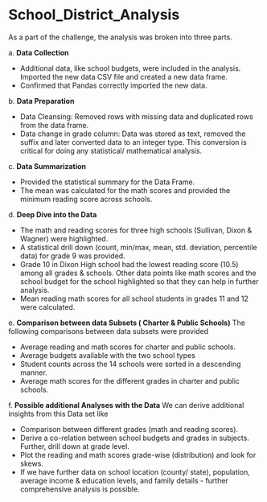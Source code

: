 # School_District_Analysis
As a part of the challenge, the analysis was broken into three parts.

a. **Data Collection**
- Additional data, like school budgets, were included in the analysis. Imported the new data CSV file and created a new data frame.
- Confirmed that Pandas correctly imported the new data.


b. **Data Preparation**
- Data Cleansing: Removed rows with missing data and duplicated rows from the data frame.
- Data change in grade column: Data was stored as text, removed the suffix and later converted data to an integer type. This conversion is critical for doing any statistical/ mathematical analysis.


c. **Data Summarization**
- Provided the statistical summary for the Data Frame.
- The mean was calculated for the math scores and provided the minimum reading score across schools.


d. **Deep Dive into the Data**
 - The math and reading scores for three high schools (Sullivan, Dixon & Wagner) were highlighted.
 - A statistical drill down (count, min/max, mean, std. deviation, percentile data) for grade 9 was provided.
 - Grade 10 in Dixon High school had the lowest reading score (10.5) among all grades & schools. Other data points like math scores and the school budget  for the school highlighted so that they can help in further analysis.
-  Mean reading math scores for all school students in grades 11 and 12 were calculated.


e. **Comparison between data Subsets ( Charter & Public Schools)** The following comparisons between data subsets were provided
- Average reading and math scores for charter and public schools.
- Average budgets available with the two school types
- Student counts across the 14 schools were sorted in a descending manner.
- Average math scores for the different grades in charter and public schools.


f. **Possible additional Analyses with the Data** 
We can derive additional insights from this Data set like
- Comparison between different grades (math and reading scores).
- Derive a co-relation between school budgets and grades in subjects. Further, drill down at grade level.
- Plot the reading and math scores grade-wise (distribution) and look for skews.
- If we have further data on school location (county/ state), population, average income & education levels, and family details - further comprehensive analysis is possible.
